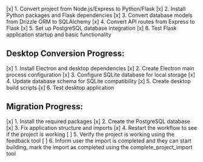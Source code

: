 [x] 1. Convert project from Node.js/Express to Python/Flask
[x] 2. Install Python packages and Flask dependencies
[x] 3. Convert database models from Drizzle ORM to SQLAlchemy
[x] 4. Convert API routes from Express to Flask
[x] 5. Set up PostgreSQL database integration
[x] 6. Test Flask application startup and basic functionality

## Desktop Conversion Progress:
[x] 1. Install Electron and desktop dependencies
[x] 2. Create Electron main process configuration
[x] 3. Configure SQLite database for local storage
[x] 4. Update database schema for SQLite compatibility
[x] 5. Create desktop build scripts
[x] 6. Test desktop application

## Migration Progress:
[x] 1. Install the required packages
[x] 2. Create the PostgreSQL database
[x] 3. Fix application structure and imports
[x] 4. Restart the workflow to see if the project is working
[ ] 5. Verify the project is working using the feedback tool
[ ] 6. Inform user the import is completed and they can start building, mark the import as completed using the complete_project_import tool